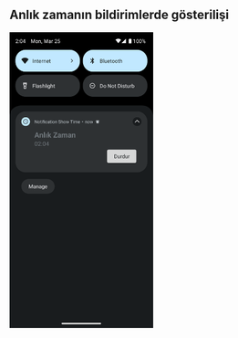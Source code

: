 ## Anlık zamanın bildirimlerde gösterilişi

<img src="screenshot.png" width=50% alt="screenshot.png">
